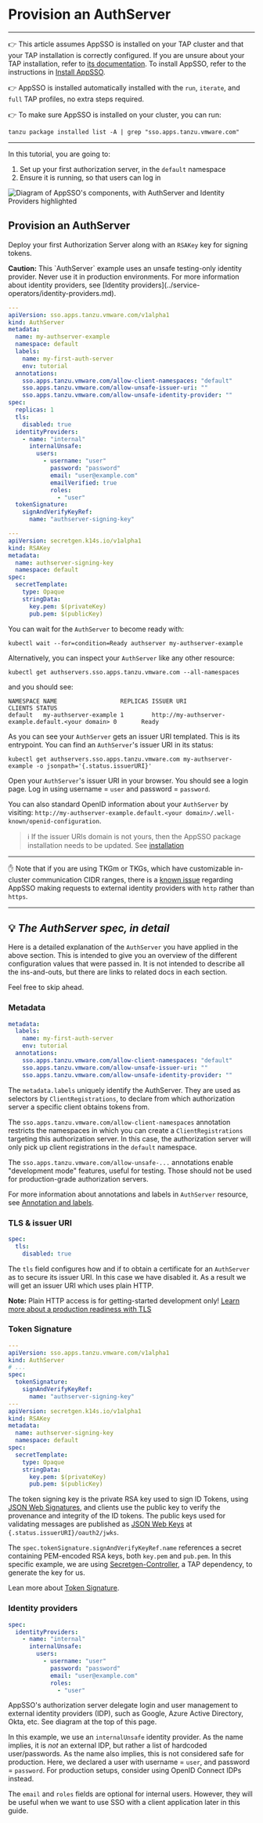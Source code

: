 # Provision an AuthServer

---

👉 This article assumes AppSSO is installed on your TAP cluster and that your TAP installation is correctly configured.
If you are unsure about your TAP installation, refer
to [its documentation](https://docs.vmware.com/en/VMware-Tanzu-Application-Platform/index.html).
To install AppSSO, refer to the instructions in [Install AppSSO](../platform-operators/installation.md).

👉 AppSSO is installed automatically installed with the `run`, `iterate`, and `full` TAP profiles, no extra steps
required.

👉 To make sure AppSSO is installed on your cluster, you can run:

```shell
tanzu package installed list -A | grep "sso.apps.tanzu.vmware.com"
```

---

In this tutorial, you are going to:

1. Set up your first authorization server, in the `default` namespace
2. Ensure it is running, so that users can log in

![Diagram of AppSSO's components, with AuthServer and Identity Providers highlighted](../../images/app-sso/authserver-tutorial.png)

## Provision an AuthServer

Deploy your first Authorization Server along with an `RSAKey` key for signing tokens.

<p class="note caution">
<strong>Caution:</strong>
This `AuthServer` example uses an unsafe testing-only identity provider. Never use it in
production environments. For more information about identity providers, see [Identity providers](../service-operators/identity-providers.md).
</p>

```yaml
---
apiVersion: sso.apps.tanzu.vmware.com/v1alpha1
kind: AuthServer
metadata:
  name: my-authserver-example
  namespace: default
  labels:
    name: my-first-auth-server
    env: tutorial
  annotations:
    sso.apps.tanzu.vmware.com/allow-client-namespaces: "default"
    sso.apps.tanzu.vmware.com/allow-unsafe-issuer-uri: ""
    sso.apps.tanzu.vmware.com/allow-unsafe-identity-provider: ""
spec:
  replicas: 1
  tls:
    disabled: true
  identityProviders:
    - name: "internal"
      internalUnsafe:
        users:
          - username: "user"
            password: "password"
            email: "user@example.com"
            emailVerified: true
            roles:
              - "user"
  tokenSignature:
    signAndVerifyKeyRef:
      name: "authserver-signing-key"

---
apiVersion: secretgen.k14s.io/v1alpha1
kind: RSAKey
metadata:
  name: authserver-signing-key
  namespace: default
spec:
  secretTemplate:
    type: Opaque
    stringData:
      key.pem: $(privateKey)
      pub.pem: $(publicKey)
```

You can wait for the `AuthServer` to become ready with:

```shell
kubectl wait --for=condition=Ready authserver my-authserver-example
```

Alternatively, you can inspect your `AuthServer` like any other resource:

```shell
kubectl get authservers.sso.apps.tanzu.vmware.com --all-namespaces
```

and you should see:

```shell
NAMESPACE NAME                  REPLICAS ISSUER URI                                         CLIENTS STATUS
default   my-authserver-example 1        http://my-authserver-example.default.<your domain> 0       Ready
```

As you can see your `AuthServer` gets an issuer URI templated. This is its entrypoint. You can find an `AuthServer`'s
issuer URI in its status:

```shell
kubectl get authservers.sso.apps.tanzu.vmware.com my-authserver-example -o jsonpath='{.status.issuerURI}'
```

Open your `AuthServer`'s issuer URI in your browser. You should see a login page. Log in using username = `user` and
password = `password`.

You can also standard OpenID information about your `AuthServer` by visiting:
`http://my-authserver-example.default.<your domain>/.well-known/openid-configuration`.

> ℹ️ If the issuer URIs domain is not yours, then the AppSSO package installation needs to be updated.
> See [installation](../platform-operators/installation.md)

---

✋ Note that if you are using TKGm or TKGs, which have customizable in-cluster communication CIDR ranges, there is a
[known issue](../known-issues/index.md#cidr-ranges) regarding AppSSO making requests to external identity providers with
`http` rather than `https`.

---

## 💡 *The AuthServer spec, in detail*

Here is a detailed explanation of the `AuthServer` you have applied in the above section. This is intended to give you
an overview of the different configuration values that were passed in. It is not intended to describe all the
ins-and-outs, but there are links to related docs in each section.

Feel free to skip ahead.

### Metadata

```yaml
metadata:
  labels:
    name: my-first-auth-server
    env: tutorial
  annotations:
    sso.apps.tanzu.vmware.com/allow-client-namespaces: "default"
    sso.apps.tanzu.vmware.com/allow-unsafe-issuer-uri: ""
    sso.apps.tanzu.vmware.com/allow-unsafe-identity-provider: ""
```

The `metadata.labels` uniquely identify the AuthServer. They are used as selectors by `ClientRegistrations`, to declare
from which authorization server a specific client obtains tokens from.

The `sso.apps.tanzu.vmware.com/allow-client-namespaces` annotation restricts the namespaces in which you can create
a `ClientRegistrations` targeting this authorization server. In this case, the authorization server will only pick up
client registrations in the `default` namespace.

The `sso.apps.tanzu.vmware.com/allow-unsafe-...` annotations enable "development mode" features, useful for testing.
Those should not be used for production-grade authorization servers.

For more information about annotations and labels in `AuthServer` resource, see [Annotation and labels](../service-operators/metadata.md).

### TLS & issuer URI

```yaml
spec:
  tls:
    disabled: true
```

The `tls` field configures how and if to obtain a certificate for an `AuthServer` as to secure its issuer URI. In this
case we have disabled it. As a result we will get an issuer URI which uses plain HTTP.

__Note:__ Plain HTTP access is for getting-started development
only! [Learn more about a production readiness with TLS](../service-operators/issuer-uri-and-tls.md)

### Token Signature

```yaml
---
apiVersion: sso.apps.tanzu.vmware.com/v1alpha1
kind: AuthServer
# ...
spec:
  tokenSignature:
    signAndVerifyKeyRef:
      name: "authserver-signing-key"
---
apiVersion: secretgen.k14s.io/v1alpha1
kind: RSAKey
metadata:
  name: authserver-signing-key
  namespace: default
spec:
  secretTemplate:
    type: Opaque
    stringData:
      key.pem: $(privateKey)
      pub.pem: $(publicKey)
```

The token signing key is the private RSA key used to sign ID Tokens,
using [JSON Web Signatures](https://datatracker.ietf.org/doc/html/rfc7515), and clients use the public key to verify the
provenance and integrity of the ID tokens. The public keys used for validating messages are published
as [JSON Web Keys](https://datatracker.ietf.org/doc/html/rfc7517) at `{.status.issuerURI}/oauth2/jwks`.

The `spec.tokenSignature.signAndVerifyKeyRef.name` references a secret containing PEM-encoded RSA keys, both `key.pem`
and `pub.pem`. In this specific example, we are
using [Secretgen-Controller](https://github.com/vmware-tanzu/carvel-secretgen-controller), a TAP dependency, to generate
the key for us.

Lean more about [Token Signature](../service-operators/token-signature.md).

### Identity providers

```yaml
spec:
  identityProviders:
    - name: "internal"
      internalUnsafe:
        users:
          - username: "user"
            password: "password"
            email: "user@example.com"
            roles:
              - "user"
```

AppSSO's authorization server delegate login and user management to external identity providers (IDP), such as Google,
Azure Active Directory, Okta, etc. See diagram at the top of this page.

In this example, we use an `internalUnsafe` identity provider. As the name implies, it is _not_ an external IDP, but
rather a list of hardcoded user/passwords. As the name also implies, this is not considered safe for production. Here,
we declared a user with username = `user`, and password = `password`. For production setups,
consider using OpenID Connect IDPs instead.

The `email` and `roles` fields are optional for internal users. However, they will be useful when we want to use SSO
with a client application later in this guide.
